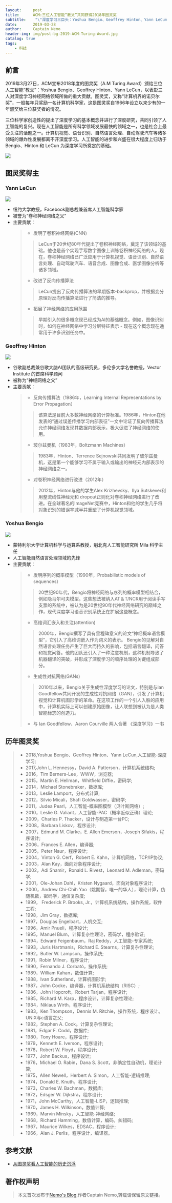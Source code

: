 ```yaml
---
layout:     post
title:      ACM:三位人工智能“教父”共同获得2018年图灵奖
subtitle:    "\"深度学习三巨头：Yoshua Bengio、Geoffrey Hinton、Yann LeCun\""
date:       2019-03-28
author:     Captain Nemo
header-img: img/post-bg-2019-ACM-Turing-Award.jpg
catalog: true
tags:
    - 科技
---
```



## 前言
2019年3月27日，ACM宣布2018年度的图灵奖（A.M Turing Award）颁给三位人工智能“教父”：Yoshua Bengio、Geoffrey Hinton、Yann LeCun，以表彰三人对深度学习神经网络领域所做的重大贡献。图灵奖，又称“计算机界的诺贝尔奖”，一般每年只奖励一名计算机科学家，这是图灵奖自1966年设立以来少有的一年颁奖给三位获奖者的情况。

三位科学家创造性的提出了深度学习的基本概念并进行了深度研究，共同引领了人工智能的复兴。现在人工智能是所有科学领域发展最快的领域之一，也是社会上最受关注的话题之一。计算机视觉、语音识别、自然语言处理、自动驾驶汽车等诸多领域的爆炸性发展都离不开深度学习。人工智能的进步和兴盛在很大程度上归功于 Bengio、Hinton 和 LeCun 为深度学习所奠定的基础。

![](https://upload-images.jianshu.io/upload_images/16369454-d145f7c6af9320a2.jpg?imageMogr2/auto-orient/strip%7CimageView2/2/w/1240)

## 图灵奖得主
### Yann LeCun
![](https://upload-images.jianshu.io/upload_images/16369454-c4151c1e9fac1d59.jpg?imageMogr2/auto-orient/strip%7CimageView2/2/w/1240)
 - 纽约大学教授，Facebook副总裁兼首席人工智能科学家
 - 被誉为“卷积神经网络之父”
 - 主要贡献：
     >  - 发明了卷积神经网络(CNN)
     > > LeCun于20世纪80年代提出了卷积神经网络，奠定了该领域的基础。他也是首个实现手写数字图像上训练卷积神经网络的人。现在，卷积神经网络已广泛应用于计算机视觉、语音识别、自然语言处理、自动驾驶汽车、语音合成、图像合成、医学图像分析等诸多领域。
     >
     >  - 改进了反向传播算法
     > > LeCun提出了反向传播算法的早期版本-backprop，并根据变分原理对反向传播算法进行了简洁的推导。
     >
     >  - 拓展了神经网络的应用范围
     > > 早期引入的很多概念现已经成为AI的基础概念。例如，图像识别时，如何在神经网络中学习分层特征表示 - 现在这个概念现在通常用于许多识别任务中。
 

### Geoffrey Hinton
![](https://upload-images.jianshu.io/upload_images/16369454-0446cb16d230a358.jpg?imageMogr2/auto-orient/strip%7CimageView2/2/w/1240)
 - 谷歌副总裁兼谷歌大脑AI团队的高级研究员，多伦多大学名誉教授，Vector Institute 的首席科学顾问
 - 被称为“神经网络之父”
 - 主要贡献：
     >  - 反向传播算法（1986年，Learning Internal Representations by Error Propagation）
     > > 该算法是目前大多数神经网络的计算标准。1986年，Hinton在他发表的“通过误差传播学习内部表征”一文中论证了反向传播算法允许神经网络发现其数据内部表示，极大促进了神经网络的使用。
     >
     > - 玻尔兹曼机（1983年，Boltzmann Machines）  
     > > 1983年，Hinton、Terrence Sejnowski共同发明了玻尔兹曼机，这是第一个能够学习不属于输入或输出的神经元内部表示的神经网络之一。
     >
     > - 对卷积神经网络进行改进（2012年）
     > > 2012年，Hinton与他的学生Alex Krizhevsky、Ilya Sutskever利用整流线性神经元和 dropout正则化对卷积神经网络进行了改进。在全球著名的ImageNet竞赛中，Hinton和他的学生几乎将对象识别的错误率减半并重塑了计算机视觉领域。

### Yoshua Bengio
![](https://upload-images.jianshu.io/upload_images/16369454-ad1594289c6ad88a.jpg?imageMogr2/auto-orient/strip%7CimageView2/2/w/1240)
 - 蒙特利尔大学计算机科学与运算系教授，魁北克人工智能研究所 Mila 科学主任
 - 人工智能自然语言处理领域的先锋
 - 主要贡献：
     > - 发明序列的概率模型（1990年，Probabilistic models of sequences）
     > > 20世纪90年代，Bengio将神经网络与序列的概率模型相结合，例如隐马尔可夫模型。这些想法被纳入AT＆T/NCR用于阅读手写支票的系统中，被认为是20世纪90年代神经网络研究的巅峰之作，现代深度学习语音识别系统正在扩展这些概念。
     > - 高维词汇嵌入和关注(attention)
     > > 2000年，Bengio撰写了具有里程碑意义的论文“神经概率语言模型”，它引入了高维词嵌入作为词义的表示。 Bengio的见解对自然语言处理任务产生了巨大而持久的影响，包括语言翻译，问答和视觉问答。他的团队还引入了一种注意机制，这种机制导致了机器翻译的突破，并形成了深度学习的顺序处理的关键组成部分。
     > 
     > - 生成性对抗网络(GANs)
     > > 2010年以来，Bengio关于生成性深度学习的论文，特别是与Ian Goodfellow共同开发的生成性对抗网络（GAN），引发了计算机视觉和计算机图形学的革命。在这项工作的一个引人入胜的应用中，计算机实际上可以创建原始图像，让人联想到被认为是人类智能标志的创造力。
     > 
     > - 与 Ian Goodfellow、Aaron Courville 两人合著 《深度学习》一书
     
## 历年图灵奖
> - 2018,Yoshua Bengio、Geoffrey Hinton、Yann LeCun,人工智能-深度学习;
> - 2017,John L. Hennessy，David A. Patterson，计算机系统结构;
> - 2016，Tim Berners-Lee，WWW，浏览器;
> - 2015，Martin E. Hellman，Whitfield Diffie，密码学;
> - 2014，Michael Stonebraker，数据库;
> - 2013，Leslie Lamport，分布式计算;
> - 2012，Silvio Micali，Shafi Goldwasser，密码学;
> - 2011，Judea Pearl，人工智能-概率图模型（贝叶斯网络）;
> - 2010，Leslie G. Valiant，人工智能-PAC（概率近似正确）理论;
> - 2009，Charles P. Thacker，设计与制造第一台PC;
> - 2008，Barbara Liskov，程序设计;
> - 2007，Edmund M. Clarke，E. Allen Emerson，Joseph Sifakis，程序设计;
> - 2006，Frances E. Allen，编译器;
> - 2005，Peter Naur，程序设计;
> - 2004，Vinton G. Cerf，Robert E. Kahn，计算机网络，TCP/IP协议;
> - 2003，Alan Kay，面向对象程序设计;
> - 2002，Adi Shamir，Ronald L. Rivest，Leonard M. Adleman，密码学;
> - 2001，Ole-Johan Dahl，Kristen Nygaard，面向对象程序设计;
> - 2000，Andrew Chi-Chih Yao（姚期智，唯一的华人），理论计算，伪随机数，密码学，通信复杂度;
> - 1999， Frederick P. Brooks, Jr.，计算机系统结构，操作系统，软件工程;
> - 1998，Jim Gray，数据库;
> - 1997，Douglas Engelbart，人机交互;
> - 1996，Amir Pnueli，程序设计;
> - 1995，Manuel Blum，计算复杂性理论，密码学，程序验证;
> - 1994，Edward Feigenbaum，Raj Reddy，人工智能-专家系统;
> - 1993，Juris Hartmanis，Richard E. Stearns，计算复杂性理论;
> - 1992，Butler W. Lampson，操作系统;
> - 1991，Robin Milner，程序设计;
> - 1990，Fernando J. Corbató，操作系统;
> - 1989，William Kahan，数值计算;
> - 1988，Ivan Sutherland，计算机图形学;
> - 1987，John Cocke，编译器，计算机系统结构（RISC）;
> - 1986，John Hopcroft，Robert Tarjan，程序设计;
> - 1985，Richard M. Karp，程序设计，计算复杂性理论;
> - 1984，Niklaus Wirth，程序设计;
> - 1983，Ken Thompson，Dennis M. Ritchie，操作系统，程序设计。UNIX与c语言之父;
> - 1982，Stephen A. Cook。计算复杂性理论;
> - 1981，Edgar F. Codd，数据库;
> - 1980，Tony Hoare，程序设计;
> - 1979，Kenneth E. Iverson，程序设计;
> - 1978，Robert W. Floyd，程序设计;
> - 1977，John Backus，程序设计;
> - 1976，Michael O. Rabin，Dana S. Scott，非确定性自动机，理论计算;
> - 1975，Allen Newell，Herbert A. Simon，人工智能-逻辑推理;
> - 1974，Donald E. Knuth，程序设计;
> - 1973，Charles W. Bachman，数据库;
> - 1972，Edsger W. Dijkstra，程序设计;
> - 1971，John McCarthy，人工智能-LISP，逻辑推理;
> - 1970，James H. Wilkinson，数值计算;
> - 1969，Marvin Minsky，人工智能-神经网络;
> - 1968，Richard Hamming，数值计算，编码，纠错码;
> - 1967，Maurice Wilkes，EDSAC，程序设计;
> - 1966，Alan J. Perlis，程序设计，编译器。

## 参考文献
- [从图灵奖看人工智能的历史沉浮](https://mp.weixin.qq.com/s/r_VDRDmDnAJsmiD0dG8imA)

## 著作权声明
> 本文首次发布于[Nemo's Blog](https://wahz.top/),作者Captain Nemo,转载请保留原文链接。
